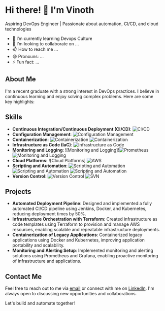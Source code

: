 # Hi there! 👋 I'm Vinoth

Aspiring DevOps Engineer | Passionate about automation, CI/CD, and cloud technologies

- 🌱 I’m currently learning Devops Culture
- 💞️ I’m looking to collaborate on ...
- 📫 How to reach me ...
- 😄 Pronouns: ...
- ⚡ Fun fact: ...
  
## About Me
I'm a recent graduate with a strong interest in DevOps practices. I believe in continuous learning and enjoy solving complex problems. Here are some key highlights:

## Skills
- **Continuous Integration/Continuous Deployment (CI/CD)**: 
  ![CI/CD](https://img.icons8.com/color/48/000000/jenkins.png) 
- **Configuration Management**: 
  ![Configuration Management](https://img.icons8.com/color/48/000000/ansible.png) 
- **Containerization**: 
  ![Containerization](https://img.icons8.com/color/48/000000/docker.png) ![Containerization](https://img.icons8.com/color/48/000000/kubernetes.png)
- **Infrastructure as Code (IaC)**: 
  ![Infrastructure as Code](https://img.icons8.com/color/48/000000/terraform.png) 
- **Monitoring and Logging**: 
  ![Monitoring and Logging]!![Prometheus](https://img.icons8.com/ios-filled/50/000000/prometheus.png) ![Monitoring and Logging](https://img.icons8.com/color/48/000000/grafana.png) 
- **Cloud Platforms**: 
  ![Cloud Platforms] ![AWS](https://img.icons8.com/color/48/000000/amazon-web-services.png)
- **Scripting and Automation**: 
  ![Scripting and Automation](https://img.icons8.com/color/48/000000/bash.png) ![Scripting and Automation](https://img.icons8.com/color/48/000000/python.png) ![Scripting and Automation](https://img.icons8.com/color/48/000000/powershell.png)
- **Version Control**: 
  ![Version Control](https://img.icons8.com/color/48/000000/git.png) ![SVN](https://img.icons8.com/color/48/000000/svn.png)


## Projects
- **Automated Deployment Pipeline**: Designed and implemented a fully automated CI/CD pipeline using Jenkins, Docker, and Kubernetes, reducing deployment times by 50%.
- **Infrastructure Orchestration with Terraform**: Created infrastructure as code templates using Terraform to provision and manage AWS resources, enabling scalable and repeatable infrastructure deployments.
- **Containerization of Legacy Applications**: Containerized legacy applications using Docker and Kubernetes, improving application portability and scalability.
- **Monitoring and Alerting Setup**: Implemented monitoring and alerting solutions using Prometheus and Grafana, enabling proactive monitoring of infrastructure and applications.

## Contact Me
Feel free to reach out to me via [email](mailto:vinoth89398@gmail.com) or connect with me on [LinkedIn](https://www.linkedin.com/in/vinothdevops/). I'm always open to discussing new opportunities and collaborations.

Let's build and automate together!

